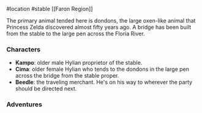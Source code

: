 #location #stable [[Faron Region]]

The primary animal tended here is dondons, the large oxen-like animal that Princess Zelda discovered almost fifty years ago. A bridge has been built from the stable to the large pen across the Floria River.

### Characters

* **Kampo**: older male Hylian proprietor of the stable.
* **Cima**: older female Hylian who tends to the dondons in the large pen across the bridge from the stable proper.
* **Beedle**: the traveling merchant. He's on his way to wherever the party should be directed next.

### Adventures


